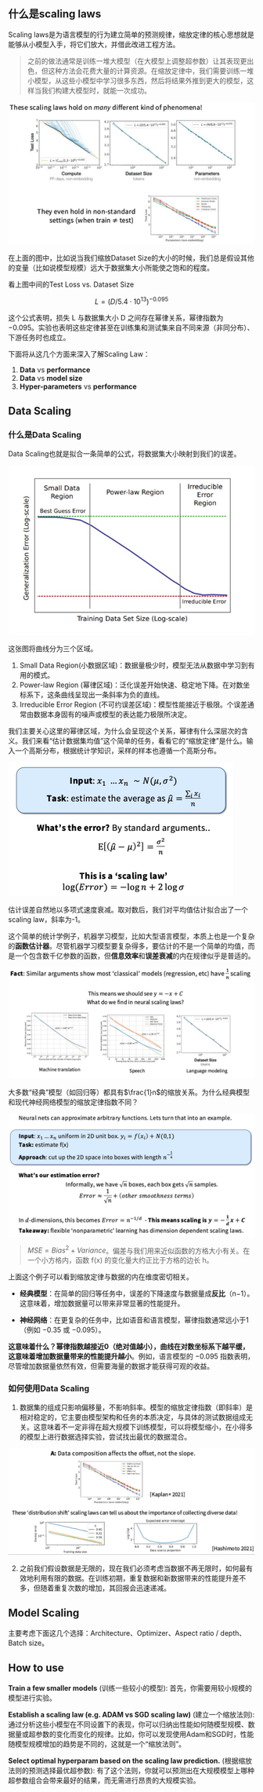 ## 什么是scaling laws

Scaling laws是为语言模型的行为建立简单的预测规律，缩放定律的核心思想就是能够从小模型入手，将它们放大，并借此改进工程方法。

> 之前的做法通常是训练一堆大模型（在大模型上调整超参数）让其表现更出色，但这种方法会花费大量的计算资源。在缩放定律中，我们需要训练一堆小模型，从这些小模型中学习很多东西，然后将结果外推到更大的模型，这样当我们构建大模型时，就能一次成功。

![](./img/scaling-laws-1.jpg)

在上面的图中，比如说当我们缩放Dataset Size的大小的时候，我们总是假设其他的变量（比如说模型规模）远大于数据集大小所能使之饱和的程度。

看上图中间的Test Loss vs. Dataset Size 

$$L=(D/5.4⋅10^{13})^{−0.095}$$

这个公式表明，损失 L 与数据集大小 D 之间存在幂律关系，幂律指数为 −0.095。实验也表明这些定律甚至在训练集和测试集来自不同来源（非同分布）、下游任务时也成立。

下面将从这几个方面来深入了解Scaling Law：

1. **Data** vs **performance**
2. **Data** vs **model size**
3. **Hyper-parameters** vs **performance**



## Data Scaling

### 什么是Data Scaling

Data Scaling也就是拟合一条简单的公式，将数据集大小映射到我们的误差。

![](./img/data-scaling-1.jpg)

这张图将曲线分为三个区域。

1. Small Data Region(小数据区域)：数据量极少时，模型无法从数据中学习到有用的模式。
2. Power-law Region (幂律区域)：泛化误差开始快速、稳定地下降。在对数坐标系下，这条曲线呈现出一条斜率为负的直线。
3. Irreducible Error Region (不可约误差区域)：模型性能接近于极限。个误差通常由数据本身固有的噪声或模型的表达能力极限所决定。

我们主要关心这里的幂律区域，为什么会呈现这个关系，幂律有什么深层次的含义。我们来看“估计数据集均值”这个简单的任务，看看它的“缩放定律”是什么。输入一个高斯分布，根据统计学知识，采样的样本也遵循一个高斯分布。

<img src="./img/data-scaling-2.jpg" style="zoom: 50%;" />

估计误差自然地以多项式速度衰减。取对数后，我们对平均值估计拟合出了一个scaling law，斜率为-1。

这个简单的统计学例子，机器学习模型，比如大型语言模型，本质上也是一个复杂的**函数估计器**。尽管机器学习模型要复杂得多，要估计的不是一个简单的均值，而是一个包含数千亿参数的函数，但**信息效率**和**误差衰减**的内在规律似乎是普适的。

<img src="./img/data-scaling-3.jpg" style="zoom: 50%;" />

大多数“经典”模型（如回归等）都具有$\frac{1}n$的缩放关系。为什么经典模型和现代神经网络模型的缩放定律指数不同？

<img src="./img/data-scaling-4.jpg" style="zoom: 50%;" />

> $MSE=Bias^2+Variance$。偏差与我们用来近似函数的方格大小有关。在一个小方格内，函数 f(x) 的变化量大约正比于方格的边长 h。

上面这个例子可以看到缩放定律与数据的内在维度密切相关。

* **经典模型**：在简单的回归等任务中，误差的下降速度与数据量成**反比**（n−1）。这意味着，增加数据量可以带来非常显著的性能提升。

* **神经网络**：在更复杂的任务中，比如语音和语言模型，幂律指数通常远小于1（例如 −0.35 或 −0.095）。

**这意味着什么？**幂律指数越接近0（绝对值越小），曲线在对数坐标系下越平缓，这意味着**增加数据量带来的性能提升越小**。例如，语言模型的 −0.095 指数表明，尽管增加数据量依然有效，但需要海量的数据才能获得可观的收益。

### 如何使用Data Scaling

1. 数据集的组成只影响偏移量，不影响斜率。模型的缩放定律指数（即斜率）是相对稳定的，它主要由模型架构和任务的本质决定，与具体的测试数据组成无关。这意味着不一定非得在超大规模下训练模型，可以将模型缩小，在小得多的模型上进行数据选择实验，尝试找出最优的数据混合。

![](./img/data-scaling-5.jpg)

2. 之前我们假设数据是无限的，现在我们必须考虑当数据不再无限时，如何最有效地利用有限的数据。在训练初期，重复数据和新数据带来的性能提升差不多，但随着重复次数的增加，其回报会迅速递减。



## Model Scaling

主要考虑下面这几个选择：Architecture、Optimizer、Aspect ratio / depth、Batch size。





## How to use

**Train a few smaller models** (训练一些较小的模型): 首先，你需要用较小规模的模型进行实验。

**Establish a scaling law (e.g. ADAM vs SGD scaling law)** (建立一个缩放法则): 通过分析这些小模型在不同设置下的表现，你可以归纳出性能如何随模型规模、数据量或超参数的变化而变化的规律。比如，你可以发现使用Adam和SGD时，性能随模型规模增加的趋势是不同的，这就是一个“缩放法则”。

**Select optimal hyperparam based on the scaling law prediction.** (根据缩放法则的预测选择最优超参数): 有了这个法则，你就可以预测出在大规模模型上哪种超参数组合会带来最好的结果，而无需进行昂贵的大规模实验。

